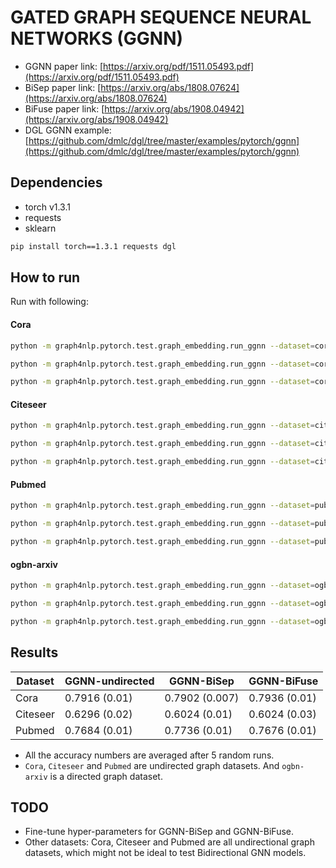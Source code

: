 GATED GRAPH SEQUENCE NEURAL NETWORKS (GGNN)
============

- GGNN paper link: [https://arxiv.org/pdf/1511.05493.pdf](https://arxiv.org/pdf/1511.05493.pdf)
- BiSep paper link: [https://arxiv.org/abs/1808.07624](https://arxiv.org/abs/1808.07624)
- BiFuse paper link: [https://arxiv.org/abs/1908.04942](https://arxiv.org/abs/1908.04942)
- DGL GGNN example: [https://github.com/dmlc/dgl/tree/master/examples/pytorch/ggnn](https://github.com/dmlc/dgl/tree/master/examples/pytorch/ggnn)

Dependencies
------------
- torch v1.3.1
- requests
- sklearn

```bash
pip install torch==1.3.1 requests dgl
```

How to run
----------

Run with following:

#### Cora

```bash
python -m graph4nlp.pytorch.test.graph_embedding.run_ggnn --dataset=cora --gpu=0 --direction-option undirected --early-stop --num-etypes 1
```
```bash
python -m graph4nlp.pytorch.test.graph_embedding.run_ggnn --dataset=cora --gpu=0 --direction-option bi_sep --early-stop --num-etypes 1
```
```bash
python -m graph4nlp.pytorch.test.graph_embedding.run_ggnn --dataset=cora --gpu=0 --direction-option bi_fuse --early-stop --num-etypes 1
```

#### Citeseer
```bash
python -m graph4nlp.pytorch.test.graph_embedding.run_ggnn --dataset=citeseer --gpu=0 --direction-option undirected --early-stop --num-hidden 3703 --num-etypes 1
```
```bash
python -m graph4nlp.pytorch.test.graph_embedding.run_ggnn --dataset=citeseer --gpu=0 --direction-option bi_sep --early-stop --num-hidden 3703 --num-etypes 1
```
```bash
python -m graph4nlp.pytorch.test.graph_embedding.run_ggnn --dataset=citeseer --gpu=0 --direction-option bi_fuse --early-stop --num-hidden 3703 --num-etypes 1
```

#### Pubmed
```bash
python -m graph4nlp.pytorch.test.graph_embedding.run_ggnn --dataset=pubmed --gpu=0 --direction-option undirected --weight-decay=0.001 --early-stop --num-hidden 500 --num-etypes 1
```
```bash
python -m graph4nlp.pytorch.test.graph_embedding.run_ggnn --dataset=pubmed --gpu=0 --direction-option bi_sep --weight-decay=0.001 --early-stop --num-hidden 500 --num-etypes 1
```
```bash
python -m graph4nlp.pytorch.test.graph_embedding.run_ggnn --dataset=pubmed --gpu=0 --direction-option bi_fuse --weight-decay=0.001 --early-stop --num-hidden 500 --num-etypes 1
```

#### ogbn-arxiv

```bash
python -m graph4nlp.pytorch.test.graph_embedding.run_ggnn --dataset=ogbn-arxiv --gpu=0 --direction-option undirected --early-stop --num-hidden 128
```
```bash
python -m graph4nlp.pytorch.test.graph_embedding.run_ggnn --dataset=ogbn-arxiv --gpu=0 --direction-option bi_sep --early-stop --num-hidden 128
```
```bash
python -m graph4nlp.pytorch.test.graph_embedding.run_ggnn --dataset=ogbn-arxiv --gpu=0 --direction-option bi_fuse --early-stop --num-hidden 128
```
Results
-------

| Dataset  |    GGNN-undirected    |   GGNN-BiSep   |   GGNN-BiFuse  |
| -------- | -------------- | -------------- | -------------- |
| Cora     | 0.7916 (0.01)  | 0.7902 (0.007)  | 0.7936 (0.01)  |
| Citeseer | 0.6296 (0.02)  | 0.6024 (0.01)  | 0.6024 (0.03)  |
| Pubmed   | 0.7684 (0.01)  | 0.7736 (0.01)  | 0.7676 (0.01)  |


* All the accuracy numbers are averaged after 5 random runs.
* `Cora`, `Citeseer` and `Pubmed` are undirected graph datasets. And `ogbn-arxiv` is a directed graph dataset.


TODO
-------

* Fine-tune hyper-parameters for GGNN-BiSep and GGNN-BiFuse.
* Other datasets: Cora, Citeseer and Pubmed are all undirectional graph datasets, which might not be ideal to test Bidirectional GNN models.

